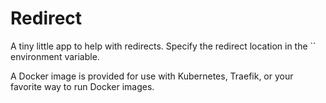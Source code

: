 # Redirect

A tiny little app to help with redirects. Specify the redirect location in the `` environment variable.

A Docker image is provided for use with Kubernetes, Traefik, or your favorite way to run Docker images.

